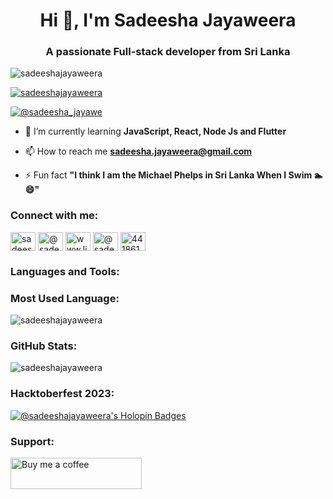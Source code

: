 <h1 align="center">Hi 👋, I'm Sadeesha Jayaweera</h1>
<h3 align="center">A passionate Full-stack developer from Sri Lanka</h3>

<p align="left"> <img src="https://komarev.com/ghpvc/?username=sadeeshajayaweera&label=Profile%20views&color=0e75b6&style=flat" alt="sadeeshajayaweera" /> </p>

<p align="left"> <a href="https://github.com/ryo-ma/github-profile-trophy"><img src="https://github-profile-trophy.vercel.app/?username=sadeeshajayaweera" alt="sadeeshajayaweera" /></a> </p>

<p align="left"> <a href="https://twitter.com/@sadeesha_jayawe" target="blank"><img src="https://img.shields.io/twitter/follow/@sadeesha_jayawe?logo=twitter&style=for-the-badge" alt="@sadeesha_jayawe" /></a> </p>

- 🌱 I’m currently learning **JavaScript, React, Node Js and Flutter**

- 📫 How to reach me **sadeesha.jayaweera@gmail.com**

- ⚡ Fun fact **"I think I am the Michael Phelps in Sri Lanka When I Swim 🏊😄"**

<h3 align="left">Connect with me:</h3>
<p align="left">
<a href="https://dev.to/sadeesha_jayaweea" target="blank"><img align="center" src="https://raw.githubusercontent.com/rahuldkjain/github-profile-readme-generator/master/src/images/icons/Social/devto.svg" alt="sadeesha_jayaweea" height="30" width="40" /></a>
<a href="https://twitter.com/@sadeesha_jayawe" target="blank"><img align="center" src="https://raw.githubusercontent.com/rahuldkjain/github-profile-readme-generator/master/src/images/icons/Social/twitter.svg" alt="@sadeesha_jayawe" height="30" width="40" /></a>
<a href="https://linkedin.com/in/www.linkedin.com/in/sadeesha-jayaweera" target="blank"><img align="center" src="https://raw.githubusercontent.com/rahuldkjain/github-profile-readme-generator/master/src/images/icons/Social/linked-in-alt.svg" alt="www.linkedin.com/in/sadeesha-jayaweera" height="30" width="40" /></a>
<a href="https://medium.com/@sadeesha jayaweera" target="blank"><img align="center" src="https://raw.githubusercontent.com/rahuldkjain/github-profile-readme-generator/master/src/images/icons/Social/medium.svg" alt="@sadeesha jayaweera" height="30" width="40" /></a>
<a href="https://discord.gg/441861073553981442" target="blank"><img align="center" src="https://raw.githubusercontent.com/rahuldkjain/github-profile-readme-generator/master/src/images/icons/Social/discord.svg" alt="441861073553981442" height="30" width="40" /></a>
</p>

<h3 align="left">Languages and Tools:</h3>
<!-- [Same icons section remains here as you provided above] -->

<h3 align="left">Most Used Language:</h3>
<p><img align="center" src="https://github-readme-stats.vercel.app/api/top-langs?username=sadeeshajayaweera&show_icons=true&locale=en&layout=compact&langs_count=10&hide=php,java" alt="sadeeshajayaweera" /></p>

<h3 align="left">GitHub Stats:</h3>
<p><img align="center" src="https://github-readme-streak-stats.herokuapp.com/?user=sadeeshajayaweera&" alt="sadeeshajayaweera" /></p>

<h3 align="left">Hacktoberfest 2023:</h3>
<p>
  <a href="https://holopin.io/@sadeeshajayaweera">
    <img src="https://holopin.me/sadeeshajayaweera" alt="@sadeeshajayaweera's Holopin Badges" />
  </a>
</p>

<h3 align="left">Support:</h3>
<p>
  <a href="https://www.buymeacoffee.com/sadeeshajak">
    <img align="left" src="https://cdn.buymeacoffee.com/buttons/v2/default-yellow.png" height="50" width="210" alt="Buy me a coffee" />
  </a>
</p>
<br><br>

